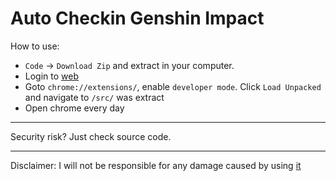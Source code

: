 # Auto Checkin Genshin Impact
How to use: 
+ `Code` -> `Download Zip` and extract in your computer.    
+ Login to [web](https://webstatic-sea.mihoyo.com/ys/event/signin-sea/index.html?act_id=e202102251931481)  
+ Goto `chrome://extensions/`, enable `developer mode`. Click `Load Unpacked` and navigate to `/src/` was extract  
+ Open chrome every day
________________________
Security risk? Just check source code.
________________________
Disclaimer: I will not be responsible for any damage caused by using [it](https://github.com/tqk2811/AutoCheckinGI)
